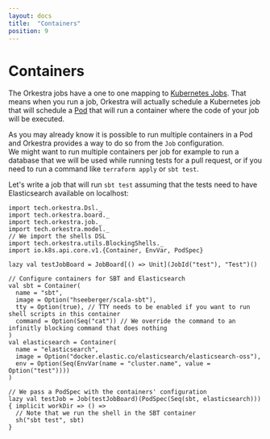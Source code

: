 ```yaml
---
layout: docs
title:  "Containers"
position: 9
---
```


# Containers

The Orkestra jobs have a one to one mapping to [Kubernetes Jobs](https://kubernetes.io/docs/concepts/workloads/controllers/jobs-run-to-completion/).
That means when you run a job, Orkestra will actually schedule a Kubernetes job that will schedule a [Pod](https://kubernetes.io/docs/concepts/workloads/pods/pod/)
that will run a container where the code of your job will be executed.

As you may already know it is possible to run multiple containers in a Pod and Orkestra provides a way to do so from
the `Job` configuration.  
We might want to run multiple containers per job for example to run a database that we will be used while running tests
for a pull request, or if you need to run a command like `terraform apply` or `sbt test`.

Let's write a job that will run `sbt test` assuming that the tests need to have Elasticsearch available on localhost:
```tut:silent
import tech.orkestra.Dsl._
import tech.orkestra.board._
import tech.orkestra.job._
import tech.orkestra.model._
// We import the shells DSL
import tech.orkestra.utils.BlockingShells._
import io.k8s.api.core.v1.{Container, EnvVar, PodSpec}

lazy val testJobBoard = JobBoard[() => Unit](JobId("test"), "Test")()

// Configure containers for SBT and Elasticsearch
val sbt = Container(
  name = "sbt",
  image = Option("hseeberger/scala-sbt"),
  tty = Option(true), // TTY needs to be enabled if you want to run shell scripts in this container
  command = Option(Seq("cat")) // We override the command to an infinitly blocking command that does nothing 
)
val elasticsearch = Container(
  name = "elasticsearch",
  image = Option("docker.elastic.co/elasticsearch/elasticsearch-oss"),
  env = Option(Seq(EnvVar(name = "cluster.name", value = Option("test"))))
)

// We pass a PodSpec with the containers' configuration 
lazy val testJob = Job(testJobBoard)(PodSpec(Seq(sbt, elasticsearch))) { implicit workDir => () =>
  // Note that we run the shell in the SBT container
  sh("sbt test", sbt)
}
```
